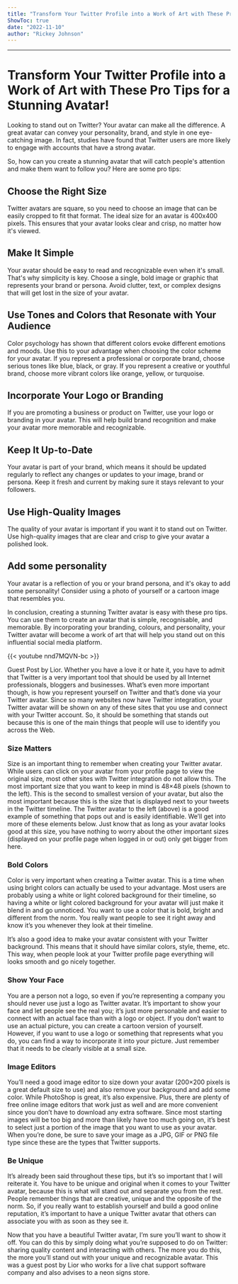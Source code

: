 ```yaml
---
title: "Transform Your Twitter Profile into a Work of Art with These Pro Tips for a Stunning Avatar!"
ShowToc: true 
date: "2022-11-10"
author: "Rickey Johnson"
---
```

*****
# Transform Your Twitter Profile into a Work of Art with These Pro Tips for a Stunning Avatar!

Looking to stand out on Twitter? Your avatar can make all the difference. A great avatar can convey your personality, brand, and style in one eye-catching image. In fact, studies have found that Twitter users are more likely to engage with accounts that have a strong avatar.

So, how can you create a stunning avatar that will catch people's attention and make them want to follow you? Here are some pro tips:

## Choose the Right Size

Twitter avatars are square, so you need to choose an image that can be easily cropped to fit that format. The ideal size for an avatar is 400x400 pixels. This ensures that your avatar looks clear and crisp, no matter how it's viewed.

## Make It Simple

Your avatar should be easy to read and recognizable even when it's small. That's why simplicity is key. Choose a single, bold image or graphic that represents your brand or persona. Avoid clutter, text, or complex designs that will get lost in the size of your avatar.

## Use Tones and Colors that Resonate with Your Audience

Color psychology has shown that different colors evoke different emotions and moods. Use this to your advantage when choosing the color scheme for your avatar. If you represent a professional or corporate brand, choose serious tones like blue, black, or gray. If you represent a creative or youthful brand, choose more vibrant colors like orange, yellow, or turquoise.

## Incorporate Your Logo or Branding

If you are promoting a business or product on Twitter, use your logo or branding in your avatar. This will help build brand recognition and make your avatar more memorable and recognizable.

## Keep It Up-to-Date

Your avatar is part of your brand, which means it should be updated regularly to reflect any changes or updates to your image, brand or persona. Keep it fresh and current by making sure it stays relevant to your followers.

## Use High-Quality Images

The quality of your avatar is important if you want it to stand out on Twitter. Use high-quality images that are clear and crisp to give your avatar a polished look.

## Add some personality

Your avatar is a reflection of you or your brand persona, and it's okay to add some personality! Consider using a photo of yourself or a cartoon image that resembles you.

In conclusion, creating a stunning Twitter avatar is easy with these pro tips. You can use them to create an avatar that is simple, recognisable, and memorable. By incorporating your branding, colours, and personality, your Twitter avatar will become a work of art that will help you stand out on this influential social media platform.

{{< youtube nnd7MQVN-bc >}} 



Guest Post by Lior. 
Whether you have a love it or hate it, you have to admit that Twitter is a very important tool that should be used by all Internet professionals, bloggers and businesses. What’s even more important though, is how you represent yourself on Twitter and that’s done via your Twitter avatar. Since so many websites now have Twitter integration, your Twitter avatar will be shown on any of these sites that you use and connect with your Twitter account. So, it should be something that stands out because this is one of the main things that people will use to identify you across the Web.

 
### Size Matters


Size is an important thing to remember when creating your Twitter avatar. While users can click on your avatar from your profile page to view the original size, most other sites with Twitter integration do not allow this. The most important size that you want to keep in mind is 48×48 pixels (shown to the left). This is the second to smallest version of your avatar, but also the most important because this is the size that is displayed next to your tweets in the Twitter timeline. The Twitter avatar to the left (above) is a good example of something that pops out and is easily identifiable. We’ll get into more of these elements below. Just know that as long as your avatar looks good at this size, you have nothing to worry about the other important sizes (displayed on your profile page when logged in or out) only get bigger from here.

 
### Bold Colors


Color is very important when creating a Twitter avatar. This is a time when using bright colors can actually be used to your advantage. Most users are probably using a white or light colored background for their timeline, so having a white or light colored background for your avatar will just make it blend in and go unnoticed. You want to use a color that is bold, bright and different from the norm. You really want people to see it right away and know it’s you whenever they look at their timeline.

It’s also a good idea to make your avatar consistent with your Twitter background. This means that it should have similar colors, style, theme, etc. This way, when people look at your Twitter profile page everything will looks smooth and go nicely together.

 
### Show Your Face


You are a person not a logo, so even if you’re representing a company you should never use just a logo as Twitter avatar. It’s important to show your face and let people see the real you; it’s just more personable and easier to connect with an actual face than with a logo or object. If you don’t want to use an actual picture, you can create a cartoon version of yourself. 
However, if you want to use a logo or something that represents what you do, you can find a way to incorporate it into your picture. Just remember that it needs to be clearly visible at a small size.


 
### Image Editors


You’ll need a good image editor to size down your avatar (200×200 pixels is a great default size to use) and also remove your background and add some color. While PhotoShop is great, it’s also expensive. Plus, there are plenty of free online image editors that work just as well and are more convenient since you don’t have to download any extra software. Since most starting images will be too big and more than likely have too much going on, it’s best to select just a portion of the image that you want to use as your avatar. When you’re done, be sure to save your image as a JPG, GIF or PNG file type since these are the types that Twitter supports.

 
### Be Unique


It’s already been said throughout these tips, but it’s so important that I will reiterate it. You have to be unique and original when it comes to your Twitter avatar, because this is what will stand out and separate you from the rest. People remember things that are creative, unique and the opposite of the norm. So, if you really want to establish yourself and build a good online reputation, it’s important to have a unique Twitter avatar that others can associate you with as soon as they see it.

Now that you have a beautiful Twitter avatar, I’m sure you’ll want to show it off. You can do this by simply doing what you’re supposed to do on Twitter: sharing quality content and interacting with others. The more you do this, the more you’ll stand out with your unique and recognizable avatar.
This was a guest post by Lior who works for a live chat support software company and also advises to a neon signs store.




